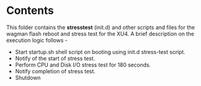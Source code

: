 # Contents

This folder contains the __stresstest__ (init.d) and other scripts and files for the wagman flash reboot and stress test for the XU4. A brief
description on the execution logic follows -
* Start startup.sh shell script on booting using init.d stress-test script.
* Notify of the start of stress test.
* Perform CPU and Disk I/O stress test for 180 seconds.
* Notify completion of stress test.
* Shutdown
